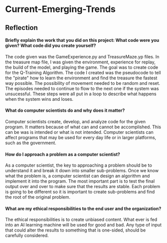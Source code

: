 # Current-Emerging-Trends

## Reflection

#### Briefly explain the work that you did on this project: What code were you given? What code did you create yourself?
The code given was the GameExperience.py and TreasureMaze.yp files. In the treasure map file, I was given the environment, experience for replay, the build of the model, and playing the game. The goal was to create code for the Q-Training Algorithm.
The code I created was the pseudocode to tell the "pirate" how to learn the environment and find the treasure the fastest way possible. The possibility of movement needed to be random and reset. The episodes needed to continue to flow to the next one if the system was unsucessful. These steps were all put in a loop to describe what happens when the system wins and loses.

#### What do computer scientists do and why does it matter?
Computer scientists create, develop, and analyze code for the given program. It matters because of what can and cannot be accomplished. This can be was is intended or what is not intended. Computer scientists can affect programs that may be used for every day life or in larger platforms, such as the government.

#### How do I approach a problem as a computer scientist?
As a computer scientist, the key to approaching a problem should be to understand it and break it down into smaller sub-problems. Once we know what the problem is, a computer scientist can design an algorithm and implement it into the program. The most important part is to test the final output over and over to make sure that the results are stable. Each problem is going to be different so it is important to create sub-problems and find the root of the original problem. 

#### What are my ethical responsibilities to the end user and the organization?
The ethical responsibilities is to create unbiased content. What ever is fed into an AI learning machine will be used for good and bad. Any type of input that could alter the results to something that is one-sided, should be carefully considered. 
